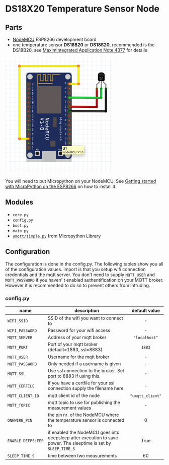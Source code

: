 # DS18X20 Temperature Sensor Node

## Parts

* [NodeMCU][2] ESP8266 development board
* one temperature sensor **DS18B20** or **DS18S20**, recommended is the DS18B20,
see [Maximintegrated Application Note 4377][1] for details

![Schematic][0]

You will need to put Micropython on your NodeMCU. See [Getting started with
MicroPython on the ESP8266][3] on how to install it.

## Modules

* ``core.py``
* ``config.py``
* ``boot.py``
* ``main.py``
* [``umqtt/simple.py``][4] from Micropython Library

## Configuration

The configuration is done in the config.py. The following tables show you all of
the configuration values. Import is that you setup wifi connection credentials
and the mqtt server. You don't need to supply ``MQTT_USER`` and
``MQTT_PASSWORD`` if you haven' t enabled authentification on your MQTT broker.
However it is recommended to do so to prevent others from intruding.

### config.py

| name                  | description                                                                 | default value        |
| --------------------- | --------------------------------------------------------------------------- |:--------------------:|
| ``WIFI_SSID``         | SSID of the wifi you want to connect to                                     | -                    |
| ``WIFI_PASSWORD``     | Password for your wifi access                                               | -                    |
| ``MQTT_SERVER``       | Address of your mqtt broker                                                 | ``"localhost"``      |
| ``MQTT_PORT``         | Port of your mqtt broker (default=1883, ssl=8883)                           | ``1883``             |
| ``MQTT_USER``         | Username for the mqtt broker                                                | -                    |
| ``MQTT_PASSWORD``     | Only needed if a username is given                                          | -                    |
| ``MQTT_SSL``          | Use ssl connection to the broker. Set port to 8883 if using this.           | -                    |
| ``MQTT_CERFILE``      | If you have a certfile for your ssl connection supply the filename here.    | -                    |
| ``MQTT_CLIENT_ID``    | mqtt client id of the node                                                  | ``"umqtt_client"``   |
| ``MQTT_TOPIC``        | mqtt topic to use for publishing the measurement values                     | -                    |
| ``ONEWIRE_PIN``       | the pin nr. of the NodeMCU where the temperature sensor is connected to     | 0                    |
| ``ENABLE_DEEPSLEEP``  | if enabled the NodeMCU goes into deepsleep after execution to save power. The sleeptime is set by ``SLEEP_TIME_S``| True |
| ``SLEEP_TIME_S``      | time between two measurements                                               | 60                   |

[0]: schematic.png
[1]: https://www.maximintegrated.com/en/app-notes/index.mvp/id/4377
[2]: http://nodemcu.com/index_en.html
[3]: https://docs.micropython.org/en/latest/esp8266/esp8266/tutorial/intro.html
[4]: https://github.com/micropython/micropython-lib/blob/master/umqtt.simple/umqtt/simple.py
